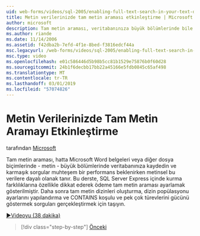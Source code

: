 ```yaml
---
uid: web-forms/videos/sql-2005/enabling-full-text-search-in-your-text-data
title: Metin verilerinizde tam metin araması etkinleştirme | Microsoft Docs
author: microsoft
description: Tam metin araması, veritabanınıza büyük bölümlerinde bile Microsoft Word belgeleri veya diğer dosya biçimlerinde - metin - kaydedin ve karmaşık qu. gerçekleştirmek olanak tanır...
ms.author: riande
ms.date: 11/14/2006
ms.assetid: f42dba2b-7efd-4f1e-8bed-f3816edcf44a
msc.legacyurl: /web-forms/videos/sql-2005/enabling-full-text-search-in-your-text-data
msc.type: video
ms.openlocfilehash: e01c586446d5b98b5cc81b1529e75876b0f60d28
ms.sourcegitcommit: 24b1f6decbb17bb22a45166e5fdb0845c65af498
ms.translationtype: MT
ms.contentlocale: tr-TR
ms.lasthandoff: 03/01/2019
ms.locfileid: "57074826"
---
```

<a name="enabling-full-text-search-in-your-text-data"></a>Metin Verilerinizde Tam Metin Aramayı Etkinleştirme
====================
tarafından [Microsoft](https://github.com/microsoft)

Tam metin araması, hatta Microsoft Word belgeleri veya diğer dosya biçimlerinde - metin - büyük bölümlerinde veritabanınıza kaydedin ve karmaşık sorgular muhteşem bir performans beklenirken metinsel bu verilere dayalı olanak tanır. Bu derste, SQL Server Express içinde kurma farklılıklarına özellikle dikkat ederek ödeme tam metin araması ayarlamak gösterilmiştir. Daha sonra tam metin dizinleri oluşturma, dizin popülasyonu ayarlarını yapılandırma ve CONTAINS koşulu ve pek çok türevlerini gücünü göstermek sorguları gerçekleştirmek için taşıyın.

[&#9654;Videoyu (38 dakika)](https://channel9.msdn.com/Blogs/ASP-NET-Site-Videos/enabling-full-text-search-in-your-text-data)

> [!div class="step-by-step"]
> [Önceki](creating-and-using-stored-procedures.md)
